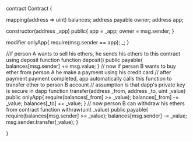 
contract Contract {
   
   mapping(address => uint) balances;
   address payable owner;
   address app;
   
   constructor(address _app) public{
       app = _app;
       owner = msg.sender;
   }
   
   modifier onlyApp{
       require(msg.sender == app);
       _;
   }
   
   //if person A wants to sell his ethers, he sends his ethers to this contract using deposit function
   function deposit() public payable{
       balances[msg.sender] += msg.value;
   }
   // now if persan B wants to buy ether from person A he make a payment using his credit card
   // after payment payment completed, app automatically calls this function to transfer ether to person B account
   // assumption is that dapp's private key is secure in dapp 
   function transfer(address _from, address _to, uint _value) public onlyApp{
       require(balances[_from] >= _value);
       balances[_from] -= _value;
       balances[_to] += _value;
   }
   // now person B can withdraw his ethers from contract
   function withraw(uint _value) public payable{
       require(balances[msg.sender] >= _value);
       balances[msg.sender] -= _value;
       msg.sender.transfer(_value);
   }
   
}
